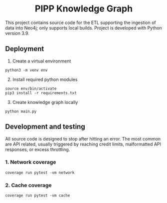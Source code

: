 <h1 align="center">
  PIPP Knowledge Graph
</h1>

This project contains source code for the ETL supporting the ingestion of data into Neo4j; only supports local builds. Project is developed with Python version 3.9.

## Deployment

1. Create a virtual environment

```
python3 -m venv env
```

2. Install required python modules

```
source env/bin/activate
pip3 install -r requirements.txt
```

3. Create knowledge graph locally

```
python main.py
```

## Development and testing

All source code is designed to stop after hitting an error. The most common are API related, usually triggered by reaching credit limits, malformatted API responses, or excess throttling.

### 1. Network coverage

```
coverage run pytest -vm network
```

### 2. Cache coverage

```
coverage run pytest -vm cache
```
